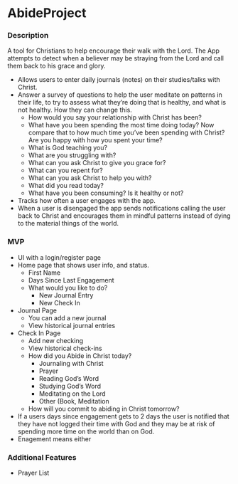 # AbideProject

### Description

A tool for Christians to help encourage their walk with the Lord. The App attempts to detect when a believer may be straying from the Lord and call them back to his grace and glory. 
* Allows users to enter daily journals (notes) on their studies/talks with Christ. 
* Answer a survey of questions to help the user meditate on patterns in their life, to try to assess what they’re doing that is healthy, and what is not healthy. How they can change this.
    * How would you say your relationship with Christ has been?
    * What have you been spending the most time doing today? Now compare that to how much time you’ve been spending with Christ? Are you happy with how you spent your time?
    * What is God teaching you?
    * What are you struggling with?
    * What can you ask Christ to give you grace for?
    * What can you repent for?
    * What can you ask Christ to help you with?
    * What did you read today?
    * What have you been consuming? Is it healthy or not?
* Tracks how often a user engages with the app.
* When a user is disengaged the app sends notifications calling the user back to Christ and encourages them in mindful patterns instead of dying to the material things of the world.
### MVP
* UI with a login/register page
* Home page that shows user info, and status.
    * First Name
    * Days Since Last Engagement
    * What would you like to do?
        * New Journal Entry
        * New Check In
* Journal Page
    * You can add a new journal
    * View historical journal entries
* Check In Page
    * Add new checking
    * View historical check-ins
    * How did you Abide in Christ today?
        * Journaling with Christ
        * Prayer
        * Reading God’s Word
        * Studying God’s Word
        * Meditating on the Lord
        * Other (Book, Meditation
    * How will you commit to abiding in Christ tomorrow?
* If a users days since engagement gets to 2 days the user is notified that they have not logged their time with God and they may be at risk of spending more time on the world than on God.
* Enagement means either 

### Additional Features
* Prayer List

